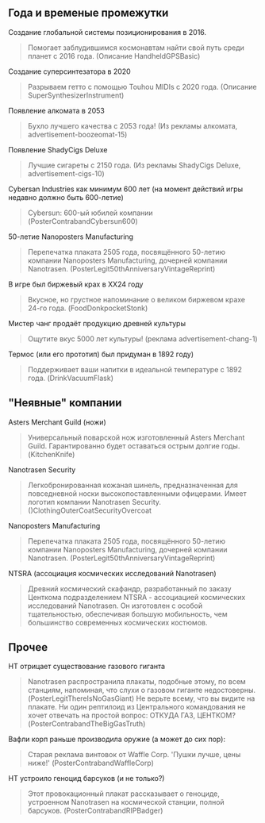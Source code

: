 ## Года и временые промежутки

Создание глобальной системы позиционирования в 2016.
> Помогает заблудившимся космонавтам найти свой путь среди планет с 2016 года. (Описание HandheldGPSBasic)

Создание суперсинтезатора в 2020
> Разрываем гетто с помощью Touhou MIDIs с 2020 года. (Описание SuperSynthesizerInstrument)

Появление алкомата в 2053
> Бухло лучшего качества с 2053 года! (Из рекламы алкомата, advertisement-boozeomat-15)

Появление ShadyCigs Deluxe
> Лучшие сигареты с 2150 года. (Из рекламы ShadyCigs Deluxe, advertisement-cigs-10)

Cybersan Industries как минимум 600 лет (на момент действий игры недавно должно быть 600-летие)
> Cybersun: 600-ый юбилей компании (PosterContrabandCybersun600)

50-летие Nanoposters Manufacturing
> Перепечатка плаката 2505 года, посвящённого 50-летию компании Nanoposters Manufacturing, дочерней компании Nanotrasen. (PosterLegit50thAnniversaryVintageReprint)

В игре был биржевый крах в XX24 году
> Вкусное, но грустное напоминание о великом биржевом крахе 24-го года. (FoodDonkpocketStonk)

Мистер чанг продаёт продукцию древней культуры
> Ощутите вкус 5000 лет культуры! (реклама advertisement-chang-1)

Термос (или его прототип) был придуман в 1892 году)
> Поддерживает ваши напитки в идеальной температуре с 1892 года. (DrinkVacuumFlask)

## "Неявные" компании
Asters Merchant Guild (ножи)
> Универсальный поварской нож изготовленный Asters Merchant Guild. Гарантированно будет оставаться острым долгие годы. (KitchenKnife)

Nanotrasen Security
> Легкобронированная кожаная шинель, предназначенная для повседневной носки высокопоставленными офицерами. Имеет логотип компании Nanotrasen Security. ()ClothingOuterCoatSecurityOvercoat

Nanoposters Manufacturing
> Перепечатка плаката 2505 года, посвящённого 50-летию компании Nanoposters Manufacturing, дочерней компании Nanotrasen. (PosterLegit50thAnniversaryVintageReprint)

NTSRA (ассоциация космических исследований Nanotrasen)
> Древний космический скафандр, разработанный по заказу Центкома подразделением NTSRA - ассоциацией космических исследований Nanotrasen. Он изготовлен с особой тщательностью, обеспечивая большую мобильность, чем большинство современных космических костюмов.

## Прочее

НТ отрицает существование газового гиганта
> Nanotrasen распространила плакаты, подобные этому, по всем станциям, напоминая, что слухи о газовом гиганте недостоверны. (PosterLegitThereIsNoGasGiant)
> Не верьте всему, что вы видите на плакате. Ни один рептилоид из Центрального командования не хочет отвечать на простой вопрос: ОТКУДА ГАЗ, ЦЕНТКОМ? (PosterContrabandTheBigGasTruth)

Вафли корп раньше производила оружие (а может до сих пор):
> Старая реклама винтовок от Waffle Corp. 'Пушки лучше, цены ниже!' (PosterContrabandWaffleCorp)

НТ устроило геноцид барсуков (и не только?)
> Этот провокационный плакат рассказывает о геноциде, устроенном Nanotrasen на космической станции, полной барсуков. (PosterContrabandRIPBadger)

